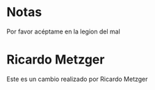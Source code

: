 # Notas

Por favor acéptame en la legion del mal

# Ricardo Metzger

Este es un cambio realizado por Ricardo Metzger